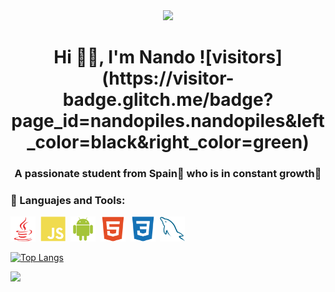<div id="header" align="center">
    <img src="https://media.giphy.com/media/lpO2yW1AThAcXsZMxZ/giphy.gif" width="280px">
    <h1 align="center">Hi 👋🏼, I'm Nando ![visitors](https://visitor-badge.glitch.me/badge?page_id=nandopiles.nandopiles&left_color=black&right_color=green)</h1>
    <h3 align="center">A passionate student from Spain🥘 who is in constant growth🌱</h3>
</div>

<div align="left">
    <h3>🔨 Languajes and Tools:</h3>
    <div>
        <img src="https://github.com/devicons/devicon/blob/master/icons/java/java-plain.svg" width="40" heigth="40" />&nbsp
        <img src="https://github.com/devicons/devicon/blob/master/icons/javascript/javascript-plain.svg" width="40" heigth="40" />&nbsp
        <img src="https://github.com/devicons/devicon/blob/master/icons/android/android-plain.svg" width="40" heigth="40" />&nbsp
        <img src="https://github.com/devicons/devicon/blob/master/icons/html5/html5-plain.svg" width="40" heigth="40" />&nbsp
        <img src="https://github.com/devicons/devicon/blob/master/icons/css3/css3-plain.svg" width="40" heigth="40" />&nbsp
        <img src="https://github.com/devicons/devicon/blob/master/icons/mysql/mysql-plain.svg" width="40" heigth="40" />&nbsp
    </div
</div>


[![Top Langs](https://github-readme-stats.vercel.app/api/top-langs/?username=nandopiles&layout=compact)](https://github.com/anuraghazra/github-readme-stats)

<img width="0" src="https://visitor-badge.glitch.me/badge?page_id=nandopiles.nandopiles" />
